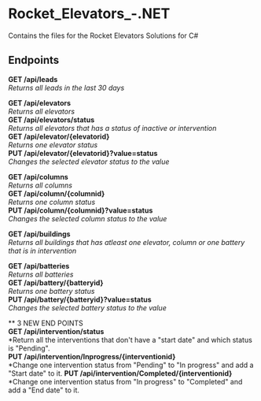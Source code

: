 # Rocket_Elevators_-.NET
Contains the files for the Rocket Elevators Solutions for C#


## Endpoints
**GET /api/leads**
<br />
*Returns all leads in the last 30 days*

**GET /api/elevators**
<br />
*Returns all elevators*
<br />
**GET /api/elevators/status**
<br />
*Returns all elevators that has a status of inactive or intervention*
<br />
**GET /api/elevator/{elevatorid}**
<br />
*Returns one elevator status*
<br />
**PUT /api/elevator/{elevatorid}?value=status**
<br />
*Changes the selected elevator status to the value*

**GET /api/columns**
<br />
*Returns all columns*
<br />
**GET /api/column/{columnid}**
<br />
*Returns one column status*
<br />
**PUT /api/column/{columnid}?value=status**
<br />
*Changes the selected column status to the value*

**GET /api/buildings**
<br />
*Returns all buildings that has atleast one elevator, column or one battery that is in intervention*

**GET /api/batteries**
<br />
*Returns all batteries*
<br />
**GET /api/battery/{batteryid}**
<br />
*Returns one battery status*
<br />
**PUT /api/battery/{batteryid}?value=status**
<br />
*Changes the selected battery status to the value*



** 3 NEW END POINTS
<br />
**GET /api/intervention/status**
<br />
*Return all the interventions that don't have a "start date" and which status is "Pending".
<br />
**PUT /api/intervention/Inprogress/{interventionid}**
<br />
*Change one intervention status from "Pending" to "In progress" and add a "Start date" to it.
**PUT /api/intervention/Completed/{interventionid}**
<br />
*Change one intervention status from "In progress" to "Completed" and add a "End date" to it.


